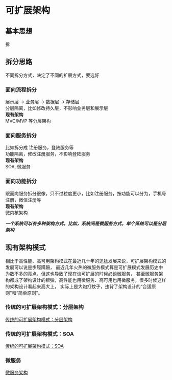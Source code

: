 # 可扩展架构
## 基本思想
拆

## 拆分思路
不同拆分方式，决定了不同的扩展方式，要选好
###  面向流程拆分
展示层 → 业务层 → 数据层 → 存储层   
分层隔离，比如修改持久层，不影响业务层和展示层  
**现有架构**  
MVC/MVP 等分层架构
### 面向服务拆分
比如拆分成 注册服务，登陆服务等  
功能隔离，修改注册服务，不影响登陆服务  
**现有架构**  
SOA, 微服务
### 面向功能拆分
跟面向服务拆分很像，只不过粒度更小，比如注册服务，按功能可以分为，手机号注册，微信注册等  
**现有架构**  
微内核架构

***一个系统可以有多种架构方式，比如，系统间是微服务方式，单个系统可以是分层架构***

## 现有架构模式
相比于高性能、高可用架构模式在最近几十年的迅猛发展来说，可扩展架构模式的发展可以说是步履蹒跚，
最近几年火热的微服务模式算是可扩展模式发展历史中为数不多的亮点，但这也导致了现在谈可扩展的时候必谈微服务，
甚至微服务架构都成了架构设计的银弹，高性能也用微服务、高可用也用微服务，很多时候这样的架构设计看起来高大上，
实际上是大炮打蚊子，违背了架构设计的“合适原则”和“简单原则”。
### 传统的可扩展架构模式：分层架构
[传统的可扩展架构模式：分层架构](./分层架构.md)
### 传统的可扩展架构模式：SOA
[传统的可扩展架构模式：SOA](./SOA.md)
### 微服务
[微服务架构](./微服务.md)

